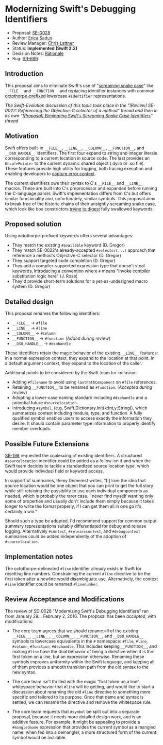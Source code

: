 # Modernizing Swift's Debugging Identifiers

* Proposal: [SE-0028](0028-modernizing-debug-identifiers.md)
* Author: [Erica Sadun](http://github.com/erica)
* Review Manager: [Chris Lattner](https://github.com/lattner)
* Status: **Implemented (Swift 2.2)**
* Decision Notes: [Rationale](https://forums.swift.org/t/accepted-se-0028-modernizing-swifts-debugging-identifiers-line-etc/1303)
* Bug: [SR-669](https://bugs.swift.org/browse/SR-669)

## Introduction

This proposal aims to eliminate Swift's use of "[screaming snake case](https://en.wikipedia.org/wiki/Snake_case)" like `__FILE__` and `__FUNCTION__` and replacing identifier instances with common [octothorpe-prefixed](https://en.wiktionary.org/wiki/octothorpe) lowercase `#identifier` representations.

*The Swift-Evolution discussion of this topic took place in the "[Review] SE-0022: Referencing the Objective-C selector of a method" thread and then in its own "[\[Proposal\] Eliminating Swift's Screaming Snake Case Identifiers](https://forums.swift.org/t/proposal-eliminating-swifts-screaming-snake-case-identifiers/1165)" thread*

## Motivation

Swift offers built-in `__FILE__`, `__LINE__`, `__COLUMN__`, `__FUNCTION__`, and `__DSO_HANDLE__` identifiers. The first four expand to string and integer literals corresponding to a current location in source code. The last provides an `UnsafePointer` to the current dynamic shared object (.dylib or .so file). These features provide high utility for logging, both tracing execution and enabling developers to [capture error context](http://ericasadun.com/2015/08/27/capturing-context-swiftlang/).

The current identifiers owe their syntax to C's `__FILE__` and `__LINE__` macros. These are built into C's preprocessor and expanded before running the C-language parser. Swift's implementation differs from C's but offers similar functionality and, unfortunately, similar symbols. This proposal aims to break free of the historic chains of their unsightly screaming snake case, which look like boa constrictors [trying to digest](https://s-media-cache-ak0.pinimg.com/originals/59/ea/ee/59eaee788c31463b70e6e3d4fca5508f.jpg) fully swallowed keywords.

## Proposed solution

Using octothorpe-prefixed keywords offers several advantages:

* They match the existing `#available` keyword  (D. Gregor)
* They match SE-0022's already-accepted `#selector(...)` approach that reference a method's Objective-C selector (D. Gregor)
* They support targeted code completion (D. Gregor)
* They add a compiler-supported expression type that doesn't steal keywords, introducing a convention where `#` means "invoke compiler substitution logic here" (J. Rose)
* They'd provide short-term solutions for a yet-as-undesigned macro system  (D. Gregor)

## Detailed design

This proposal renames the following identifiers:

* `__FILE__` -> `#file`
* `__LINE__` -> `#line`
* `__COLUMN__` -> `#column`
* `__FUNCTION__` -> `#function` (*Added during review*)
* `__DSO_HANDLE__` -> `#dsohandle`

These identifiers retain the magic behavior of the existing `__LINE__` features: in a normal expression context, they expand to the location at that point.  In a default argument context, they expand to the location of the caller. 

Additional points to be considered by the Swift team for inclusion:

* Adding `#filename` to avoid using `lastPathComponent` on `#file` references.
* Retaining `__FUNCTION__` to be renamed as `#function`. (*Accepted during review*)
* Adopting a lower-case naming standard including `#dsohandle` and a potential future `#sourcelocation`.
* Introducing `#symbol`, (e.g. Swift.Dictionary.Init(x:Int,y:String)), which summarizes context including module, type, and function. A fully qualified symbol enables users to access exactly the information they desire. It should contain parameter type information to properly identify member overloads.


## Possible Future Extensions

[SR-198](https://bugs.swift.org/browse/SR-198) requested the coalescing of existing identifiers. A structured `#sourcelocation` identifier could be added as a follow-on if and when the Swift team decides to tackle a standardized source location type, which would provide individual field or keyword access.

In support of summaries, Remy Demerest writes, "[I] love the idea that source location would be one object that you can print to get the full story while still retaining the possibility to use each individual components as needed, which is probably the rarer case. I never find myself wanting only some of properties and usually don't include them simply because it takes longer to write the format properly, if I can get them all in one go it's certainly a win."

Should such a type be adopted, I'd recommend support for common output summary representations suitably differentiated for debug and release logging. Alternatively `#context`, `#releasecontext`, and `#debugcontext` summaries could be added independently of the adoption of `#sourcelocation`.

## Implementation notes

The octothorpe-delineated `#line` identifier already exists in Swift for resetting line numbers. Constraining the current `#line` directive to be the first token after a newline would disambiguate use. Alternatively, the context `#line` identifier could be renamed `#linenumber`.

## Review Acceptance and Modifications

The review of SE-0028 "Modernizing Swift's Debugging Identifiers" ran from January 29… February 2, 2016. The proposal has been *accepted*, with modifications:

* The core team agrees that we should rename all of the existing `__FILE__`, `__LINE__`, `__COLUMN__`, `__FUNCTION__`, and `__DSO_HANDLE__` symbols to lowercase equivalents in the `#` namespace: `#file`, `#line`, `#column`, `#function`, `#dsohandle`.  This includes keeping `__FUNCTION__`, and making `#line` have the dual behavior of being a directive when it is the first token on a line, but an expression otherwise.  Renaming these symbols improves uniformity within the Swift language, and keeping all of them provides a smooth transition path from the old syntax to the new syntax.

* The core team isn’t thrilled with the magic “first token on a line” whitespace behavior that `#line` will be getting, and would like to start a discussion about renaming the old `#line` directive to something more specific and tailored to its purpose.   Once that name and syntax is settled, we can rename the directive and remove the whitespace rule.

* The core team requests that `#symbol` be split out into a separate proposal, because it needs more detailed design work, and is an additive feature.  For example, it might be appealing to provide a `#mangledname` expression that provides the current symbol as a mangled name: when fed into a demangler, a more structured form of the current symbol would be available.
